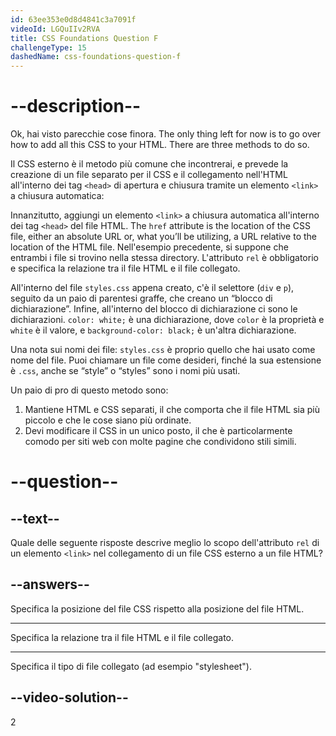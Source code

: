 ```yaml
---
id: 63ee353e0d8d4841c3a7091f
videoId: LGQuIIv2RVA
title: CSS Foundations Question F
challengeType: 15
dashedName: css-foundations-question-f
---
```


# --description--

Ok, hai visto parecchie cose finora. The only thing left for now is to go over how to add all this CSS to your HTML. There are three methods to do so.

Il CSS esterno è il metodo più comune che incontrerai, e prevede la creazione di un file separato per il CSS e il collegamento nell'HTML all'interno dei tag `<head>` di apertura e chiusura tramite un elemento `<link>` a chiusura automatica:

Innanzitutto, aggiungi un elemento `<link>` a chiusura automatica all'interno dei tag `<head>` del file HTML. The `href` attribute is the location of the CSS file, either an absolute URL or, what you’ll be utilizing, a URL relative to the location of the HTML file. Nell'esempio precedente, si suppone che entrambi i file si trovino nella stessa directory. L'attributo `rel` è obbligatorio e specifica la relazione tra il file HTML e il file collegato.

All'interno del file `styles.css` appena creato, c'è il selettore (`div` e `p`), seguito da un paio di parentesi graffe, che creano un “blocco di dichiarazione”. Infine, all'interno del blocco di dichiarazione ci sono le dichiarazioni. `color: white;` è una dichiarazione, dove `color` è la proprietà e `white` è il valore, e `background-color: black;` è un'altra dichiarazione.

Una nota sui nomi dei file: `styles.css` è proprio quello che hai usato come nome del file. Puoi chiamare un file come desideri, finché la sua estensione è `.css`, anche se “style” o “styles” sono i nomi più usati.

Un paio di pro di questo metodo sono:

1. Mantiene HTML e CSS separati, il che comporta che il file HTML sia più piccolo e che le cose siano più ordinate.
2. Devi modificare il CSS in un unico posto, il che è particolarmente comodo per siti web con molte pagine che condividono stili simili.

# --question--

## --text--

Quale delle seguente risposte descrive meglio lo scopo dell'attributo `rel` di un elemento `<link>` nel collegamento di un file CSS esterno a un file HTML?

## --answers--

Specifica la posizione del file CSS rispetto alla posizione del file HTML.

---

Specifica la relazione tra il file HTML e il file collegato.

---

Specifica il tipo di file collegato (ad esempio "stylesheet").


## --video-solution--

2
